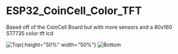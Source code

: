 # ESP32_CoinCell_Color_TFT
Based off of the CoinCell Board but with more sensors and a 80x160 ST7735 color tft lcd

![Top](https://user-images.githubusercontent.com/4991664/97198353-75da4b00-178d-11eb-99a8-423e4afa3d99.png){:height="50%" width="50%"}
![Bottom](https://user-images.githubusercontent.com/4991664/97198461-930f1980-178d-11eb-9ccb-2a1128894bd0.png)


